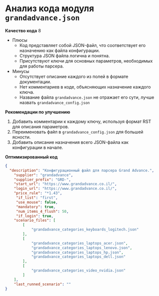 # Анализ кода модуля `grandadvance.json`

**Качество кода**
8
- Плюсы
    - Код представляет собой JSON-файл, что соответствует его назначению как файла конфигурации.
    - Структура JSON файла логична и понятна.
    - Присутствуют ключи для основных параметров, необходимых для работы парсера.
- Минусы
    - Отсутствует описание каждого из полей в формате документации.
    - Нет комментариев в коде, объясняющих назначение каждого ключа.
    - Название файла `grandadvance.json` не отражает его сути, лучше назвать `grandadvance_config.json`

**Рекомендации по улучшению**

1.  Добавить комментарии к каждому ключу, используя формат RST для описания параметров.
2.  Переименовать файл в `grandadvance_config.json` для большей ясности.
3.  Добавить описание назначения всего JSON-файла как конфигурации в начале.

**Оптимизированный код**

```json
{
  "description": "Конфигурационный файл для парсера Grand Advance.",
    "supplier": "grandadvance",
    "supplier_prefix": "GRD-",
    "start_url": "https://www.grandadvance.co.il/",
    "login_url": "https://www.grandadvance.co.il/",
    "price_rule": "*1.43",
     "if_list": "first",
     "use_mouse": false,
     "mandatory": true,
     "num_items_4_flush": 50,
     "if_login": true,
    "scenario_files": [
        [
            "grandadvance_categories_keyboards_logitech.json"
        ],
        [
            "grandadvance_categories_laptops_acer.json",
            "grandadvance_categories_laptops_lenovo.json",
            "grandadvance_categories_laptops_hp.json",
            "grandadvance_categories_laptops_dell.json"
        ],
        [
            "grandadvance_categories_video_nvidia.json"
        ]
    ],
    "last_runned_scenario": ""
}
```